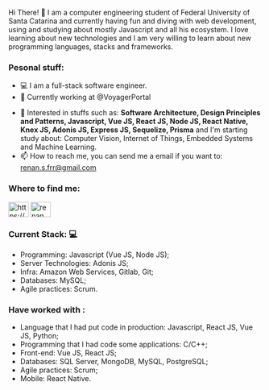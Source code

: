 Hi There! :wave: I am a computer engineering student of Federal University of Santa Catarina and currently having fun and diving with web development, using and studying about mostly Javascript and all his ecosystem. I love learning about new technologies and I am very willing to learn about new programming languages, stacks and frameworks.

 ### Pesonal stuff:

* :computer: I am a full-stack software engineer.
* 🔭 Currently working  at @VoyagerPortal

- 🌱 Interested in stuffs such as: **Software Architecture, Design Principles and Patterns, Javascript, Vue JS, React JS, Node JS, React Native, Knex JS, Adonis JS, Express JS,  Sequelize, Prisma** and I'm starting study about: Computer Vision, Internet of Things, Embedded Systems and Machine Learning.
- 📫 How to reach me, you can send me a email if you want to:  renan.s.frr@gmail.com

<h3 align="left">Where to find me:</h3>
<p align="left">
<a href="https://www.linkedin.com/in/renansfrr/" target="blank"><img align="center" src="https://cdn.jsdelivr.net/npm/simple-icons@3.0.1/icons/linkedin.svg" alt="https://www.linkedin.com/in/renansfrr/" height="30" width="40" /></a>
<a href="https://www.instagram.com/renansfr/" target="blank"><img align="center" src="https://cdn.jsdelivr.net/npm/simple-icons@3.13.0/icons/instagram.svg" alt="renan ferreira" height="30" width="40" /></a>
</p>



### Current Stack: :computer:

* Programming: Javascript (Vue JS, Node JS);
* Server Technologies: Adonis JS;
* Infra: Amazon Web Services, Gitlab, Git;
* Databases: MySQL;
* Agile practices: Scrum.

### Have worked with : 

* Language that I had put code in production:  Javascript, React JS, Vue JS, Python;
* Programming that I had code some applications: C/C++;
* Front-end: Vue JS, React JS;
* Databases: SQL Server, MongoDB, MySQL, PostgreSQL;
* Agile practices: Scrum;
* Mobile: React Native.
